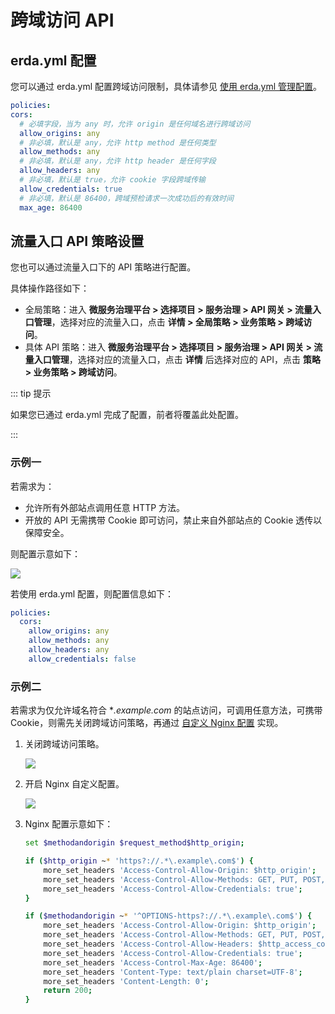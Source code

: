 # 跨域访问 API

## erda.yml 配置

您可以通过 erda.yml 配置跨域访问限制，具体请参见 [使用 erda.yml 管理配置](./config.md)。

```yaml
policies:
cors:
  # 必填字段，当为 any 时，允许 origin 是任何域名进行跨域访问
  allow_origins: any
  # 非必填，默认是 any，允许 http method 是任何类型
  allow_methods: any
  # 非必填，默认是 any，允许 http header 是任何字段
  allow_headers: any
  # 非必填，默认是 true，允许 cookie 字段跨域传输
  allow_credentials: true
  # 非必填，默认是 86400，跨域预检请求一次成功后的有效时间
  max_age: 86400
```

## 流量入口 API 策略设置

您也可以通过流量入口下的 API 策略进行配置。

具体操作路径如下：

- 全局策略：进入 **微服务治理平台 > 选择项目 > 服务治理 > API 网关 > 流量入口管理**，选择对应的流量入口，点击 **详情 > 全局策略 > 业务策略 > 跨域访问**。
- 具体 API 策略：进入 **微服务治理平台 > 选择项目 > 服务治理 > API 网关 > 流量入口管理**，选择对应的流量入口，点击 **详情** 后选择对应的 API，点击 **策略 > 业务策略 > 跨域访问**。

::: tip 提示

如果您已通过 erda.yml 完成了配置，前者将覆盖此处配置。

:::

### 示例一

若需求为：

- 允许所有外部站点调用任意 HTTP 方法。
- 开放的 API 无需携带 Cookie 即可访问，禁止来自外部站点的 Cookie 透传以保障安全。

则配置示意如下：

![](http://terminus-paas.oss-cn-hangzhou.aliyuncs.com/paas-doc/2022/01/20/c7004b82-9a5d-4081-8ad4-202d32771901.png)

若使用 erda.yml 配置，则配置信息如下：

```yaml
policies:
  cors:
    allow_origins: any
    allow_methods: any
    allow_headers: any
    allow_credentials: false
```

### 示例二

若需求为仅允许域名符合 \*_.example.com_ 的站点访问，可调用任意方法，可携带 Cookie，则需先关闭跨域访问策略，再通过 [自定义 Nginx 配置](../../guides/apigw/policy.md#自定义-nginx-配置) 实现。

1. 关闭跨域访问策略。

   ![](http://terminus-paas.oss-cn-hangzhou.aliyuncs.com/paas-doc/2022/01/20/aba80c8f-9b71-4ff0-90ad-3cafaad5cd01.png)

2. 开启 Nginx 自定义配置。

   ![](http://terminus-paas.oss-cn-hangzhou.aliyuncs.com/paas-doc/2022/01/20/b8c975d4-04e5-4525-8ad6-a55cc0842d2a.png)

3. Nginx 配置示意如下：

   ```bash
   set $methodandorigin $request_method$http_origin;
   
   if ($http_origin ~* 'https?://.*\.example\.com$') {
       more_set_headers 'Access-Control-Allow-Origin: $http_origin';
       more_set_headers 'Access-Control-Allow-Methods: GET, PUT, POST, DELETE, PATCH, OPTIONS';
       more_set_headers 'Access-Control-Allow-Credentials: true';
   }
   
   if ($methodandorigin ~* '^OPTIONS-https?://.*\.example\.com$') {
       more_set_headers 'Access-Control-Allow-Origin: $http_origin';
       more_set_headers 'Access-Control-Allow-Methods: GET, PUT, POST, DELETE, PATCH, OPTIONS';
       more_set_headers 'Access-Control-Allow-Headers: $http_access_control_request_headers';
       more_set_headers 'Access-Control-Allow-Credentials: true';
       more_set_headers 'Access-Control-Max-Age: 86400';
       more_set_headers 'Content-Type: text/plain charset=UTF-8';
       more_set_headers 'Content-Length: 0';
       return 200;
   }
   ```
